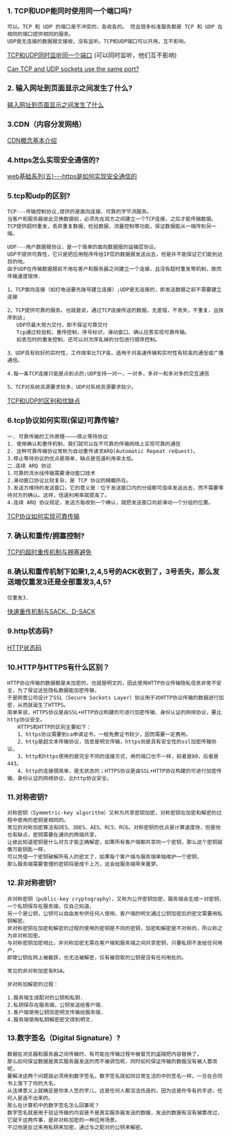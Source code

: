 ### 1. TCP和UDP能同时使用同一个端口吗?
```
可以。TCP 和 UDP 的端口是不冲突的，各收各的。 而且很多标准服务都是 TCP 和 UDP 在相同的端口提供相同的服务。
UDP是无连接的数据报文接收，没有监听。TCP和UDP端口可以共用，互不影响。
```
[TCP和UDP同时监听同一个端口](https://bbs.csdn.net/topics/390809227) (可以同时监听，他们互不影响)

[Can TCP and UDP sockets use the same port?](https://stackoverflow.com/questions/6437383/can-tcp-and-udp-sockets-use-the-same-port)

### 2. 输入网址到页面显示之间发生了什么?
[输入网址到页面显示之间发生了什么](https://www.jianshu.com/p/c2050fa5fb94)

### 3.CDN（内容分发网络）
[CDN概念基本介绍](https://www.cnblogs.com/xinxiucan/p/7832368.html)

### 4.https怎么实现安全通信的?
[web基础系列(五)---https是如何实现安全通信的](https://www.cnblogs.com/-new/p/7663746.html)

### 5.tcp和udp的区别?
```
TCP---传输控制协议,提供的是面向连接、可靠的字节流服务。
当客户和服务器彼此交换数据前，必须先在双方之间建立一个TCP连接，之后才能传输数据。
TCP提供超时重发，丢弃重复数据，检验数据，流量控制等功能，保证数据能从一端传到另一端。

UDP---用户数据报协议，是一个简单的面向数据报的运输层协议。
UDP不提供可靠性，它只是把应用程序传给IP层的数据报发送出去，但是并不能保证它们能到达目的地。
由于UDP在传输数据报前不用在客户和服务器之间建立一个连接，且没有超时重发等机制，故而传输速度很快.

```
```
1、TCP面向连接（如打电话要先拨号建立连接）;UDP是无连接的，即发送数据之前不需要建立连接

2、TCP提供可靠的服务。也就是说，通过TCP连接传送的数据，无差错，不丢失，不重复，且按序到达;
   UDP尽最大努力交付，即不保证可靠交付
   Tcp通过校验和，重传控制，序号标识，滑动窗口、确认应答实现可靠传输。
   如丢包时的重发控制，还可以对次序乱掉的分包进行顺序控制。
   
3、UDP具有较好的实时性，工作效率比TCP高，适用于对高速传输和实时性有较高的通信或广播通信。

4.每一条TCP连接只能是点到点的;UDP支持一对一，一对多，多对一和多对多的交互通信

5、TCP对系统资源要求较多，UDP对系统资源要求较少。
```
[TCP和UDP的区别和优缺点](https://blog.csdn.net/xiaobangkuaipao/article/details/76793702)

### 6.tcp协议如何实现(保证)可靠传输?
```
一. 可靠传输的工作原理————停止等待协议
1. 使用确认和重传机制，我们就可以在不可靠的传输网络上实现可靠的通信 
2. 这种可靠传输协议常称为自动重传请求ARQ(Automatic Repeat reQuest)。
3.停止等待协议的优点是简单，缺点是信道利用率太低。 
二.连续 ARQ 协议
1.可靠的流水线传输需要滑动窗口技术
2.滑动窗口协议比较复杂，是 TCP 协议的精髓所在。
3.发送方维持的发送窗口，它的意义是：位于发送窗口内的分组都可连续发送出去，而不需要等待对方的确认。这样，信道利用率就提高了。
4.连续 ARQ 协议规定，发送方每收到一个确认，就把发送窗口向前滑动一个分组的位置。
```
[TCP协议如何实现可靠传输](https://blog.csdn.net/i_am_good_boy/article/details/79599893)

### 7. 确认和重传/拥塞控制?
[TCP的超时重传机制与拥塞避免](https://blog.csdn.net/ahafg/article/details/51058467)

### 8.确认和重传机制下如果1,2,4,5号的ACK收到了，3号丢失，那么发送端仅重发3还是全部重发3,4,5?
```
仅重发3.
```
[快速重传机制与SACK、D-SACK](https://www.cnblogs.com/superpig0501/p/3983464.html)

### 9.http状态码?

[HTTP状态码](https://baike.baidu.com/item/HTTP%E7%8A%B6%E6%80%81%E7%A0%81/5053660?fr=aladdin)

### 10.HTTP与HTTPS有什么区别？
```
HTTP协议传输的数据都是未加密的，也就是明文的，因此使用HTTP协议传输隐私信息非常不安全，为了保证这些隐私数据能加密传输，
于是网景公司设计了SSL（Secure Sockets Layer）协议用于对HTTP协议传输的数据进行加密，从而就诞生了HTTPS。
简单来说，HTTPS协议是由SSL+HTTP协议构建的可进行加密传输、身份认证的网络协议，要比http协议安全。
　　HTTPS和HTTP的区别主要如下：
　　1、https协议需要到ca申请证书，一般免费证书较少，因而需要一定费用。
　　2、http是超文本传输协议，信息是明文传输，https则是具有安全性的ssl加密传输协议。
　　3、http和https使用的是完全不同的连接方式，用的端口也不一样，前者是80，后者是443。
　　4、http的连接很简单，是无状态的；HTTPS协议是由SSL+HTTP协议构建的可进行加密传输、身份认证的网络协议，比http协议安全。
```
### 11.对称密钥?
```
对称密钥（Symmetric-key algorithm）又称为共享密钥加密，对称密钥在加密和解密的过程中使用的密钥是相同的。
常见的对称加密算法有DES、3DES、AES、RC5、RC6。对称密钥的优点是计算速度快，但是他也有缺点，密钥需要在通讯的两端共享，
让彼此知道密钥是什么对方才能正确解密，如果所有客户端都共享同一个密钥，那么这个密钥就像万能钥匙一样，
可以凭借一个密钥破解所有人的密文了，如果每个客户端与服务端单独维护一个密钥，
那么服务端需要管理的密钥将是成千上万，这会给服务端带来噩梦。
```
### 12.非对称密钥?
```
非对称密钥（public-key cryptography），又称为公开密钥加密，服务端会生成一对密钥，一个私钥保存在服务端，仅自己知道，
另一个是公钥，公钥可以自由发布供任何人使用。客户端的明文通过公钥加密后的密文需要用私钥解密。
非对称密钥在加密和解密的过程的使用的密钥是不同的密钥，加密和解密是不对称的，所以称之为非对称加密。
与对称密钥加密相比，非对称加密无需在客户端和服务端之间共享密钥，只要私钥不发给任何用户，
即使公钥在网上被截获，也无法被解密，仅有被窃取的公钥是没有任何用处的。

常见的非对称加密有RSA。

非对称加解密的过程：

1.服务端生成配对的公钥和私钥.
2.私钥保存在服务端，公钥发送给客户端.
3.客户端使用公钥加密明文传输给服务端.
4.服务端使用私钥解密密文得到明文.

```
### 13.数字签名（Digital Signature）?
```
数据在浏览器和服务器之间传输时，有可能在传输过程中被冒充的盗贼把内容替换了，
那么如何保证数据是真实服务器发送的而不被调包呢，同时如何保证传输的数据没有被人篡改呢，
要解决这两个问题就必须用到数字签名，数字签名就如同日常生活的中的签名一样，一旦在合同书上落下了你的大名，
从法律意义上就确定是你本人签的字儿，这是任何人都没法仿造的，因为这是你专有的手迹，任何人是造不出来的。
那么在计算机中的数字签名怎么回事呢？
数字签名就是用于验证传输的内容是不是真实服务器发送的数据，发送的数据有没有被篡改过，
它就干这两件事，是非对称加密的一种应用场景。
不过他是反过来用私钥来加密，通过与之配对的公钥来解密。
```
